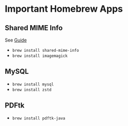 # Important Homebrew Apps

## Shared MIME Info

See [Guide](https://github.com/mimemagicrb/mimemagic)

- ```brew install shared-mime-info```
- ```brew install imagemagick```


## MySQL

- ``` brew install mysql ```
- ``` brew install zstd ```


## PDFtk

- ``` brew install pdftk-java ```
